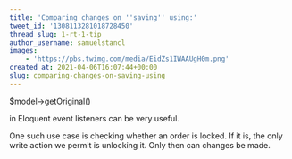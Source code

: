 ```yaml
---
title: 'Comparing changes on ''saving'' using:'
tweet_id: '1308113281018728450'
thread_slug: 1-rt-1-tip
author_username: samuelstancl
images:
    - 'https://pbs.twimg.com/media/EidZs1IWAAUgH0m.png'
created_at: 2021-04-06T16:07:44+00:00
slug: comparing-changes-on-saving-using
---
```


$model-&gt;getOriginal()

in Eloquent event listeners can be very useful.

One such use case is checking whether an order is locked. If it is, the only write action we permit is unlocking it. Only then can changes be made.